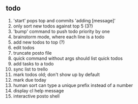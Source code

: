 todo
----

1. 'start' pops top and commits 'adding [message]'
2. only sort new todos against top 5 (3?)
3. 'bump' command to push todo priority by one
4. brainstorm mode, where each line is a todo
5. add new todos to top (?)
6. edit todos
7. truncate posto file
8. quick command without args should list quick todos
9. add tasks to a todo
10. sync list to trello
11. mark todos old; don't show up by default
12. mark due today
13. human sort can type a unique prefix instead of a number
14. display cl help message
15. interactive posto shell
